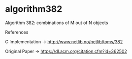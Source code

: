 # algorithm382

Algorithm 382: combinations of M out of N objects

References

C Implementation -> http://www.netlib.no/netlib/toms/382

Original Paper -> https://dl.acm.org/citation.cfm?id=362502
